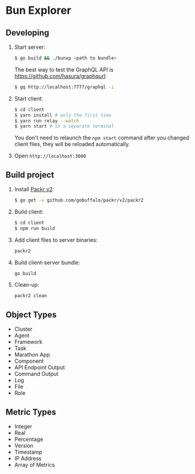 Bun Explorer
============

Developing
----------

1. Start server:

    ```bash
    $ go build && ./bunxp <path to bundle>
    ```
   
    The best way to test the GraphQL API is https://github.com/hasura/graphqurl:
    ```bash
    $ gq http://localhost:7777/graphql -i 
    ```
   
2. Start client:

    ```bash
    $ cd client
    $ yarn install # only the first time
    $ yarn run relay --watch
    $ yarn start # in a separate terminal
    ```

    You don't need to relaunch the `npm start` command after you changed client files,
    they will be reloaded automatically.
    
3. Open `http://localhost:3000`

Build project
-------------

1. Install [Packr v2](https://github.com/gobuffalo/packr/tree/master/v2):

    ```bash
    $ go get -u github.com/gobuffalo/packr/v2/packr2
    ```

3. Build client:

    ```bash
    $ cd client
    $ npm run build 
    ```

4. Add client files to server binaries:

    ```bash
    packr2 
    ```
   
5. Build client-server bundle:

    ```bash
   go build
    ```
   
6. Clean-up:

    ```bash
    packr2 clean
    ```
   
Object Types
------------

- Cluster
- Agent
- Framework
- Task
- Marathon App
- Component
- API Endpoint Output
- Command Output
- Log
- File
- Role

Metric Types
------------

- Integer
- Real
- Percentage
- Version
- Timestamp
- IP Address
- Array of Metrics

